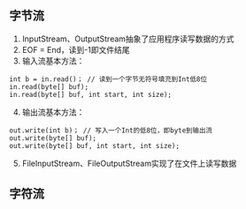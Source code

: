 

## 字节流
1. InputStream、OutputStream抽象了应用程序读写数据的方式
2. EOF = End，读到-1即文件结尾
3. 输入流基本方法：
```
int b = in.read()； // 读到一个字节无符号填充到Int低8位
in.read(byte[] buf); 
in.read(byte[] buf, int start, int size);
```
4. 输出流基本方法：
```
out.write(int b)； // 写入一个Int的低8位，即byte到输出流
out.write(byte[] buf); 
out.write(byte[] buf, int start, int size);
```
5. FileInputStream、FileOutputStream实现了在文件上读写数据

## 字符流